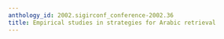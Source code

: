 ```yaml
---
anthology_id: 2002.sigirconf_conference-2002.36
title: Empirical studies in strategies for Arabic retrieval
---
```

